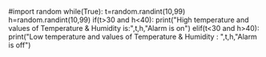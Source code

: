 #import random
while(True):
    t=random.randint(10,99)
    h=random.randint(10,99)
    if(t>30 and h<40):
        print("High temperature and values of Temperature & Humidity is:",t,h,"Alarm is on")
    elif(t<30 and h>40):
        print("Low temperature and values of Temperature & Humidity : ",t,h,"Alarm is off")
